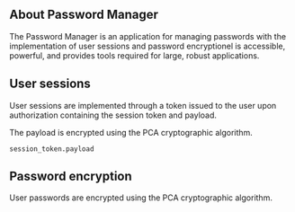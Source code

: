 ## About Password Manager

The Password Manager is an application for managing passwords with the implementation of user sessions and password encryptionel is accessible, powerful, and provides tools required for large, robust applications.

## User sessions

User sessions are implemented through a token issued to the user upon authorization containing the session token and payload.

The payload is encrypted using the PCA cryptographic algorithm.

```session_token.payload```

## Password encryption

User passwords are encrypted using the PCA cryptographic algorithm.
